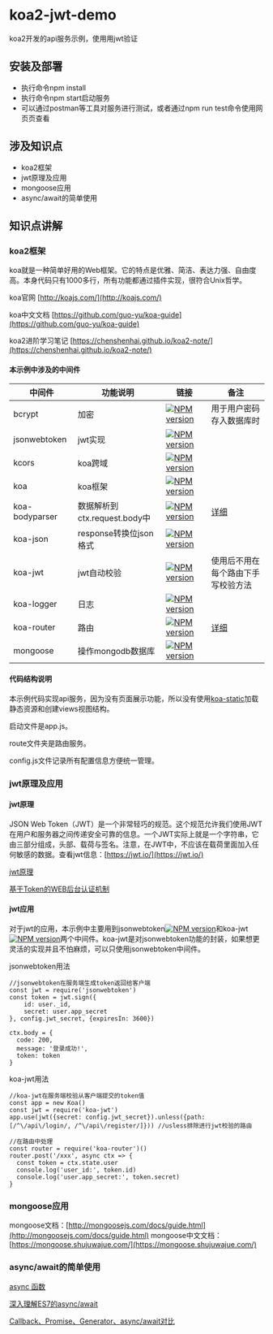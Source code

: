 # koa2-jwt-demo

koa2开发的api服务示例，使用用jwt验证

## 安装及部署
* 执行命令npm install
* 执行命令npm start启动服务
* 可以通过postman等工具对服务进行测试，或者通过npm run test命令使用网页页查看

## 涉及知识点
* koa2框架
* jwt原理及应用
* mongoose应用
* async/await的简单使用

## 知识点讲解

### koa2框架
koa就是一种简单好用的Web框架。它的特点是优雅、简洁、表达力强、自由度高。本身代码只有1000多行，所有功能都通过插件实现，很符合Unix哲学。

koa官网 [http://koajs.com/](http://koajs.com/)

koa中文文档 [https://github.com/guo-yu/koa-guide](https://github.com/guo-yu/koa-guide)

koa2进阶学习笔记 [https://chenshenhai.github.io/koa2-note/](https://chenshenhai.github.io/koa2-note/)

#### 本示例中涉及的中间件

|中间件|功能说明|链接|备注|
|----|----|----|----|
|bcrypt| 加密 |[![NPM version](https://img.shields.io/npm/v/bcrypt.svg?style=flat-square)](https://npmjs.org/package/bcrypt)| 用于用户密码存入数据库时 |
|jsonwebtoken| jwt实现 |[![NPM version](https://img.shields.io/npm/v/jsonwebtoken.svg?style=flat-square)](https://npmjs.org/package/jsonwebtoken)| |
|kcors| koa跨域 |[![NPM version](https://img.shields.io/npm/v/kcors.svg?style=flat-square)](https://npmjs.org/package/kcors)| |
|koa| koa框架 |[![NPM version](https://img.shields.io/npm/v/koa.svg?style=flat-square)](https://npmjs.org/package/koa)| |
|koa-bodyparser| 数据解析到ctx.request.body中 |[![NPM version](https://img.shields.io/npm/v/koa-bodyparser.svg?style=flat-square)](https://npmjs.org/package/koa-bodyparser)| [详细](https://chenshenhai.github.io/koa2-note/note/request/post-use-middleware.html) |
|koa-json| response转换位json格式 |[![NPM version](https://img.shields.io/npm/v/koa-json.svg?style=flat-square)](https://npmjs.org/package/koa-json)| |
|koa-jwt| jwt自动校验 |[![NPM version](https://img.shields.io/npm/v/koa-jwt.svg?style=flat-square)](https://npmjs.org/package/koa-jwt)| 使用后不用在每个路由下手写校验方法 |
|koa-logger| 日志 |[![NPM version](https://img.shields.io/npm/v/koa-logger.svg?style=flat-square)](https://npmjs.org/package/koa-logger)| |
|koa-router| 路由 |[![NPM version](https://img.shields.io/npm/v/koa-router.svg?style=flat-square)](https://npmjs.org/package/koa-router)| [详细](https://chenshenhai.github.io/koa2-note/note/route/koa-router.html) |
|mongoose| 操作mongodb数据库 |[![NPM version](https://img.shields.io/npm/v/mongoose.svg?style=flat-square)](https://npmjs.org/package/mongoose)| |

#### 代码结构说明

本示例代码实现api服务，因为没有页面展示功能，所以没有使用[koa-static](https://www.npmjs.com/package/koa-static)加载静态资源和创建views视图结构。 

启动文件是app.js。

route文件夹是路由服务。 

config.js文件记录所有配置信息方便统一管理。

### jwt原理及应用

#### jwt原理
JSON Web Token（JWT）是一个非常轻巧的规范。这个规范允许我们使用JWT在用户和服务器之间传递安全可靠的信息。一个JWT实际上就是一个字符串，它由三部分组成，头部、载荷与签名。注意，在JWT中，不应该在载荷里面加入任何敏感的数据。查看jwt信息：[https://jwt.io/](https://jwt.io/)

[jwt原理](http://blog.leapoahead.com/2015/09/06/understanding-jwt/)

[基于Token的WEB后台认证机制](http://www.cnblogs.com/xiekeli/p/5607107.html)

#### jwt应用
对于jwt的应用，本示例中主要用到jsonwebtoken[![NPM version](https://img.shields.io/npm/v/jsonwebtoken.svg?style=flat-square)](https://npmjs.org/package/jsonwebtoken)和koa-jwt[![NPM version](https://img.shields.io/npm/v/koa-jwt.svg?style=flat-square)](https://npmjs.org/package/koa-jwt)两个中间件。koa-jwt是对jsonwebtoken功能的封装，如果想更灵活的实现并且不怕麻烦，可以只使用jsonwebtoken中间件。

jsonwebtoken用法
```
//jsonwebtoken在服务端生成token返回给客户端
const jwt = require('jsonwebtoken')
const token = jwt.sign({
    id: user._id,
    secret: user.app_secret
}, config.jwt_secret, {expiresIn: 3600})
    
ctx.body = { 
  code: 200, 
  message: '登录成功!', 
  token: token
}
```
koa-jwt用法
```
//koa-jwt在服务端校验从客户端提交的token值
const app = new Koa()
const jwt = require('koa-jwt')
app.use(jwt({secret: config.jwt_secret}).unless({path:[/^\/api\/login/, /^\/api\/register/]})) //usless排除进行jwt校验的路由

//在路由中处理
const router = require('koa-router')()
router.post('/xxx', async ctx => {
  const token = ctx.state.user
  console.log('user_id:', token.id)
  console.log('user.app_secret:', token.secret)
}
```

### mongoose应用
mongoose文档：[http://mongoosejs.com/docs/guide.html](http://mongoosejs.com/docs/guide.html)
mongoose中文文档：[https://mongoose.shujuwajue.com/](https://mongoose.shujuwajue.com/)

### async/await的简单使用
[async 函数](http://es6.ruanyifeng.com/#docs/async)

[深入理解ES7的async/await](http://coolcao.com/2016/12/12/deeper-understanding-of-async-await/)

[Callback、Promise、Generator、async/await对比](https://www.lazycoffee.com/articles/view?id=58ab09eea072b332753d9774)
